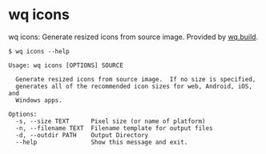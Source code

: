 wq icons
========

wq icons: Generate resized icons from source image.
Provided by [wq.build].

```shell
$ wq icons --help

Usage: wq icons [OPTIONS] SOURCE

  Generate resized icons from source image.  If no size is specified,
  generates all of the recommended icon sizes for web, Android, iOS, and
  Windows apps.

Options:
  -s, --size TEXT      Pixel size (or name of platform)
  -n, --filename TEXT  Filename template for output files
  -d, --outdir PATH    Output Directory
  --help               Show this message and exit.
```

[wq.build]: ./index.md
